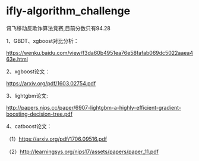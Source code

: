# ifly-algorithm_challenge
讯飞移动反欺诈算法竞赛,目前分数只有94.28

1、GBDT、xgboost对比分析：

https://wenku.baidu.com/view/f3da60b4951ea76e58fafab069dc5022aaea463e.html

2、xgboost论文：

https://arxiv.org/pdf/1603.02754.pdf

3、lightgbm论文:

http://papers.nips.cc/paper/6907-lightgbm-a-highly-efficient-gradient-boosting-decision-tree.pdf

4、catboost论文：

（1）https://arxiv.org/pdf/1706.09516.pdf

（2）http://learningsys.org/nips17/assets/papers/paper_11.pdf
